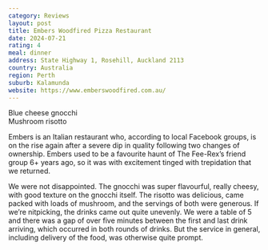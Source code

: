 ```yaml
---
category: Reviews
layout: post
title: Embers Woodfired Pizza Restaurant
date: 2024-07-21
rating: 4
meal: dinner
address: State Highway 1, Rosehill, Auckland 2113
country: Australia
region: Perth
suburb: Kalamunda
website: https://www.emberswoodfired.com.au/
---
```

Blue cheese gnocchi  
Mushroom risotto  

Embers is an Italian restaurant who, according to local Facebook groups, is on the rise again after a severe dip in quality following two changes of ownership. Embers used to be a favourite haunt of The Fee-Rex’s friend group 6+ years ago, so it was with excitement tinged with trepidation that we returned. 

We were not disappointed. The gnocchi was super flavourful, really cheesy, with good texture on the gnocchi itself. The risotto was delicious, came packed with loads of mushroom, and the servings of both were generous. If we’re nitpicking, the drinks came out quite unevenly. We were a table of 5 and there was a gap of over five minutes between the first and last drink arriving, which occurred in both rounds of drinks.  But the service in general, including delivery of the food, was otherwise quite prompt. 
